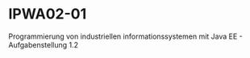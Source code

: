 # IPWA02-01
Programmierung von industriellen informationssystemen mit Java EE - Aufgabenstellung 1.2

